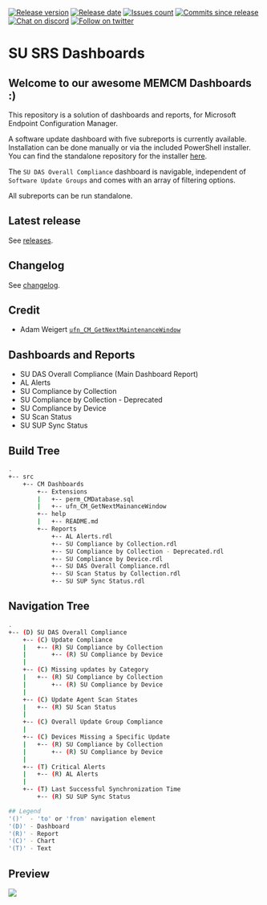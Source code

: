 [![Release version][release-version-badge]][release-version]
[![Release date][release-date-badge]][release-date]
[![Issues count][issues-badge]][issues]
[![Commits since release][commits-since-badge]][commits-since]
[![Chat on discord][discord-badge]][discord]
[![Follow on twitter][twitter-badge]][twitter]

# SU SRS Dashboards

## Welcome to our awesome MEMCM Dashboards :)

This repository is a solution of dashboards and reports, for Microsoft Endpoint Configuration Manager.

A software update dashboard with five subreports is currently available. Installation can be done manually or via the included PowerShell installer. You can find the standalone repository for the installer [here](https://SCCM.Zone/Install-SRSReport-RELEASES).

The `SU DAS Overall Compliance` dashboard is navigable, independent of `Software Update Groups` and comes with an array of filtering options.

All subreports can be run standalone.

## Latest release

See [releases](https://SCCM.Zone/CM-SRS-Dashboards-RELEASES).

## Changelog

See [changelog](https://SCCM.Zone/CM-SRS-Dashboards-CHANGELOG).

## Credit

* Adam Weigert [`ufn_CM_GetNextMaintenanceWindow`](https://social.technet.microsoft.com/wiki/contents/articles/7870.sccm-2007-create-report-of-upcoming-maintenance-windows-by-client.aspx)

## Dashboards and Reports

* SU DAS Overall Compliance (Main Dashboard Report)
* AL Alerts
* SU Compliance by Collection
* SU Compliance by Collection - Deprecated
* SU Compliance by Device
* SU Scan Status
* SU SUP Sync Status

## Build Tree

```bash
.
+-- src
    +-- CM Dashboards
        +-- Extensions
        |   +-- perm_CMDatabase.sql
        |   +-- ufn_CM_GetNextMainanceWindow
        +-- help
        |   +-- README.md
        +-- Reports
            +-- AL Alerts.rdl
            +-- SU Compliance by Collection.rdl
            +-- SU Compliance by Collection - Deprecated.rdl
            +-- SU Compliance by Device.rdl
            +-- SU DAS Overall Compliance.rdl
            +-- SU Scan Status by Collection.rdl
            +-- SU SUP Sync Status.rdl
```

## Navigation Tree

```bash
.
+-- (D) SU DAS Overall Compliance
    +-- (C) Update Compliance
    |   +-- (R) SU Compliance by Collection
    |       +-- (R) SU Compliance by Device
    |
    +-- (C) Missing updates by Category
    |   +-- (R) SU Compliance by Collection
    |       +-- (R) SU Compliance by Device
    |
    +-- (C) Update Agent Scan States
    |   +-- (R) SU Scan Status
    |
    +-- (C) Overall Update Group Compliance
    |
    +-- (C) Devices Missing a Specific Update
    |   +-- (R) SU Compliance by Collection
    |       +-- (R) SU Compliance by Device
    |
    +-- (T) Critical Alerts
    |   +-- (R) AL Alerts
    |
    +-- (T) Last Successful Synchronization Time
        +-- (R) SU SUP Sync Status

## Legend
'()'  - 'to' or 'from' navigation element
'(D)' - Dashboard
'(R)' - Report
'(C)' - Chart
'(T)' - Text
```

## Preview

[![](https://s3.ioan.in/Screen-Shot-2020-01-16-at-18.01.39/Screen-Shot-2020-01-16-at-18.01.39.png)](http://www.youtube.com/watch?v=MOHxb8me4IM "CM SRS Dashboards")

[release-version-badge]: https://img.shields.io/github/v/release/SCCM-ZONE/CM-SRS-Dashboards
[release-version]: https://github.com/SCCM-Zone/CM-SRS-Dashboards/releases
[release-date-badge]: https://img.shields.io/github/release-date-pre/SCCM-ZONE/CM-SRS-Dashboards
[release-date]: https://github.com/SCCM-Zone/CM-SRS-Dashboards/releases
[issues-badge]: https://img.shields.io/github/issues/SCCM-Zone/CM-SRS-Dashboards
[issues]: https://github.com/SCCM-Zone/CM-SRS-Dashboards/issues?q=is%3Aopen+is%3Aissue
[commits-since-badge]: https://img.shields.io/github/commits-since/SCCM-Zone/CM-SRS-Dashboards/v3.0.1
[commits-since]: https://github.com/SCCM-Zone/CM-SRS-Dashboards/commits/master
[discord-badge]: https://img.shields.io/discord/666618982844989460?logo=discord
[discord]: https://discord.gg/ZCkVcmP
[twitter-badge]: https://img.shields.io/twitter/follow/ioanpopovici?style=social&logo=twitter
[twitter]: https://twitter.com/intent/follow?screen_name=ioanpopovici
